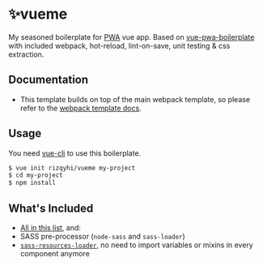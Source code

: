 # ✨vueme

My seasoned boilerplate for [PWA](https://developers.google.com/web/progressive-web-apps/) vue app. Based on [vue-pwa-boilerplate](https://github.com/vuejs-templates/pwa) with included webpack, hot-reload, lint-on-save, unit testing & css extraction.

## Documentation

- This template builds on top of the main webpack template, so please refer to the [webpack template docs](http://vuejs-templates.github.io/webpack).

## Usage

You need [vue-cli](https://github.com/vuejs/vue-cli) to use this boilerplate.

```bash
$ vue init rizqyhi/vueme my-project
$ cd my-project
$ npm install
```

## What's Included

* [All in this list](https://github.com/vuejs-templates/pwa#whats-included), and:
* SASS pre-processor (`node-sass` and `sass-loader`)
* [`sass-resources-loader`](https://github.com/shakacode/sass-resources-loader), no need to import variables or mixins in every component anymore
